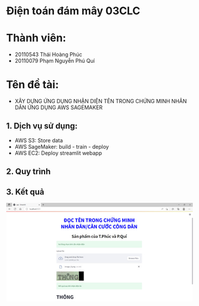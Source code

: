 # Điện toán đám mây 03CLC
# Thành viên: 
  - 20110543 Thái Hoàng Phúc
  - 20110079 Phạm Nguyễn Phú Quí
# Tên đề tài: 
  - XÂY DỰNG ỨNG DỤNG NHẬN DIỆN TÊN TRONG CHỨNG MINH NHÂN DÂN ỨNG DỤNG AWS SAGEMAKER
## 1. Dịch vụ sử dụng:
- AWS S3: Store data 
- AWS SageMaker: build - train - deploy
- AWS EC2: Deploy streamlit webapp
## 2. Quy trình

## 3. Kết quả
![](./assets/8cadef61fae123bf7af0.jpg)
